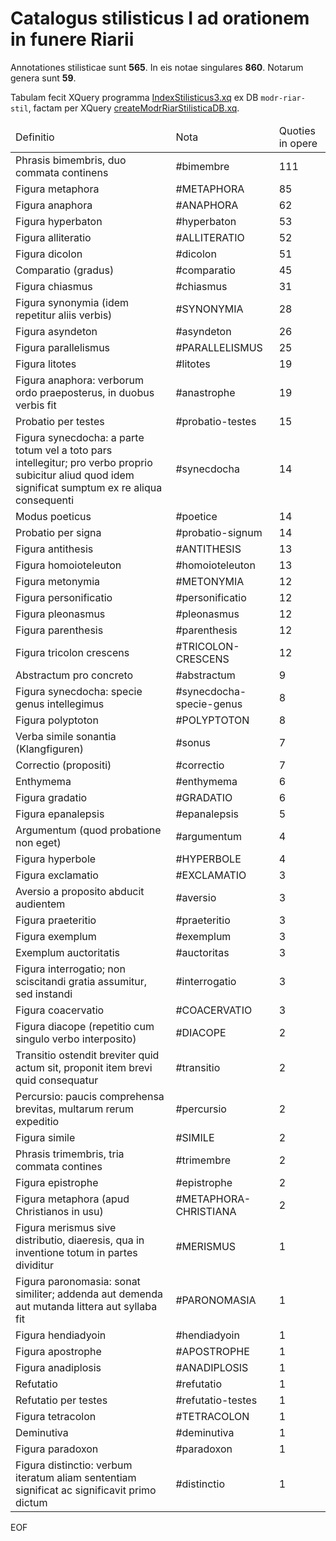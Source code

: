 # Catalogus stilisticus I ad orationem in funere Riarii

Annotationes stilisticae sunt **565**.  In eis notae singulares **860**. Notarum genera sunt **59**.


Tabulam fecit XQuery programma [IndexStilisticus3.xq](scripta/IndexStilisticus3.xq) ex DB `modr-riar-stil`, factam per XQuery [createModrRiarStilisticaDB.xq](scripta/createModrRiarStilisticaDB.xq).


<table>
  <thead>
    <tr>
      <td>Definitio</td>
      <td>Nota</td>
      <td>Quoties in opere</td>
    </tr>
  </thead>
  <tbody>
  <tr>
  <td>Phrasis bimembris, duo commata continens</td>
  <td>#bimembre</td>
  <td>111</td>
</tr>
<tr>
  <td>Figura metaphora</td>
  <td>#METAPHORA</td>
  <td>85</td>
</tr>
<tr>
  <td>Figura anaphora</td>
  <td>#ANAPHORA</td>
  <td>62</td>
</tr>
<tr>
  <td>Figura hyperbaton</td>
  <td>#hyperbaton</td>
  <td>53</td>
</tr>
<tr>
  <td>Figura alliteratio</td>
  <td>#ALLITERATIO</td>
  <td>52</td>
</tr>
<tr>
  <td>Figura dicolon</td>
  <td>#dicolon</td>
  <td>51</td>
</tr>
<tr>
  <td>Comparatio (gradus)</td>
  <td>#comparatio</td>
  <td>45</td>
</tr>
<tr>
  <td>Figura chiasmus</td>
  <td>#chiasmus</td>
  <td>31</td>
</tr>
<tr>
  <td>Figura synonymia (idem repetitur aliis verbis)</td>
  <td>#SYNONYMIA</td>
  <td>28</td>
</tr>
<tr>
  <td>Figura asyndeton</td>
  <td>#asyndeton</td>
  <td>26</td>
</tr>
<tr>
  <td>Figura parallelismus</td>
  <td>#PARALLELISMUS</td>
  <td>25</td>
</tr>
<tr>
  <td>Figura litotes</td>
  <td>#litotes</td>
  <td>19</td>
</tr>
<tr>
  <td>Figura anaphora: verborum ordo praeposterus, in duobus verbis fit</td>
  <td>#anastrophe</td>
  <td>19</td>
</tr>
<tr>
  <td>Probatio per testes</td>
  <td>#probatio-testes</td>
  <td>15</td>
</tr>
<tr>
  <td>Figura synecdocha: a parte totum vel a toto pars intellegitur; pro verbo proprio subicitur aliud quod idem significat sumptum ex re aliqua consequenti</td>
  <td>#synecdocha</td>
  <td>14</td>
</tr>
<tr>
  <td>Modus poeticus</td>
  <td>#poetice</td>
  <td>14</td>
</tr>
<tr>
  <td>Probatio per signa</td>
  <td>#probatio-signum</td>
  <td>14</td>
</tr>
<tr>
  <td>Figura antithesis</td>
  <td>#ANTITHESIS</td>
  <td>13</td>
</tr>
<tr>
  <td>Figura homoioteleuton</td>
  <td>#homoioteleuton</td>
  <td>13</td>
</tr>
<tr>
  <td>Figura metonymia</td>
  <td>#METONYMIA</td>
  <td>12</td>
</tr>
<tr>
  <td>Figura personificatio</td>
  <td>#personificatio</td>
  <td>12</td>
</tr>
<tr>
  <td>Figura pleonasmus</td>
  <td>#pleonasmus</td>
  <td>12</td>
</tr>
<tr>
  <td>Figura parenthesis</td>
  <td>#parenthesis</td>
  <td>12</td>
</tr>
<tr>
  <td>Figura tricolon crescens</td>
  <td>#TRICOLON-CRESCENS</td>
  <td>12</td>
</tr>
<tr>
  <td>Abstractum pro concreto</td>
  <td>#abstractum</td>
  <td>9</td>
</tr>
<tr>
  <td>Figura synecdocha: specie genus intellegimus</td>
  <td>#synecdocha-specie-genus</td>
  <td>8</td>
</tr>
<tr>
  <td>Figura polyptoton</td>
  <td>#POLYPTOTON</td>
  <td>8</td>
</tr>
<tr>
  <td>Verba simile sonantia (Klangfiguren)</td>
  <td>#sonus</td>
  <td>7</td>
</tr>
<tr>
  <td>Correctio (propositi)</td>
  <td>#correctio</td>
  <td>7</td>
</tr>
<tr>
  <td>Enthymema</td>
  <td>#enthymema</td>
  <td>6</td>
</tr>
<tr>
  <td>Figura gradatio</td>
  <td>#GRADATIO</td>
  <td>6</td>
</tr>
<tr>
  <td>Figura epanalepsis</td>
  <td>#epanalepsis</td>
  <td>5</td>
</tr>
<tr>
  <td>Argumentum (quod probatione non eget)</td>
  <td>#argumentum</td>
  <td>4</td>
</tr>
<tr>
  <td>Figura hyperbole</td>
  <td>#HYPERBOLE</td>
  <td>4</td>
</tr>
<tr>
  <td>Figura exclamatio</td>
  <td>#EXCLAMATIO</td>
  <td>3</td>
</tr>
<tr>
  <td>Aversio a proposito abducit audientem</td>
  <td>#aversio</td>
  <td>3</td>
</tr>
<tr>
  <td>Figura praeteritio</td>
  <td>#praeteritio</td>
  <td>3</td>
</tr>
<tr>
  <td>Figura exemplum</td>
  <td>#exemplum</td>
  <td>3</td>
</tr>
<tr>
  <td>Exemplum auctoritatis</td>
  <td>#auctoritas</td>
  <td>3</td>
</tr>
<tr>
  <td>Figura interrogatio; non sciscitandi gratia assumitur, sed instandi</td>
  <td>#interrogatio</td>
  <td>3</td>
</tr>
<tr>
  <td>Figura coacervatio</td>
  <td>#COACERVATIO</td>
  <td>3</td>
</tr>
<tr>
  <td>Figura diacope (repetitio cum singulo verbo interposito)</td>
  <td>#DIACOPE</td>
  <td>2</td>
</tr>
<tr>
  <td>Transitio ostendit breviter quid actum sit, proponit item brevi quid consequatur</td>
  <td>#transitio</td>
  <td>2</td>
</tr>
<tr>
  <td>Percursio: paucis comprehensa brevitas, multarum rerum expeditio</td>
  <td>#percursio</td>
  <td>2</td>
</tr>
<tr>
  <td>Figura simile</td>
  <td>#SIMILE</td>
  <td>2</td>
</tr>
<tr>
  <td>Phrasis trimembris, tria commata contines</td>
  <td>#trimembre</td>
  <td>2</td>
</tr>
<tr>
  <td>Figura epistrophe</td>
  <td>#epistrophe</td>
  <td>2</td>
</tr>
<tr>
  <td>Figura metaphora (apud Christianos in usu)</td>
  <td>#METAPHORA-CHRISTIANA</td>
  <td>2</td>
</tr>
<tr>
  <td>Figura merismus sive distributio, diaeresis, qua in inventione totum in partes dividitur</td>
  <td>#MERISMUS</td>
  <td>1</td>
</tr>
<tr>
  <td>Figura paronomasia: sonat similiter; addenda aut demenda aut mutanda littera aut syllaba fit</td>
  <td>#PARONOMASIA</td>
  <td>1</td>
</tr>
<tr>
  <td>Figura hendiadyoin</td>
  <td>#hendiadyoin</td>
  <td>1</td>
</tr>
<tr>
  <td>Figura apostrophe</td>
  <td>#APOSTROPHE</td>
  <td>1</td>
</tr>
<tr>
  <td>Figura anadiplosis</td>
  <td>#ANADIPLOSIS</td>
  <td>1</td>
</tr>
<tr>
  <td>Refutatio</td>
  <td>#refutatio</td>
  <td>1</td>
</tr>
<tr>
  <td>Refutatio per testes</td>
  <td>#refutatio-testes</td>
  <td>1</td>
</tr>
<tr>
  <td>Figura tetracolon</td>
  <td>#TETRACOLON</td>
  <td>1</td>
</tr>
<tr>
  <td>Deminutiva</td>
  <td>#deminutiva</td>
  <td>1</td>
</tr>
<tr>
  <td>Figura paradoxon</td>
  <td>#paradoxon</td>
  <td>1</td>
</tr>
<tr>
  <td>Figura distinctio: verbum iteratum aliam sententiam significat ac significavit primo dictum</td>
  <td>#distinctio</td>
  <td>1</td>
</tr>
  </tbody>
    </table>

EOF

